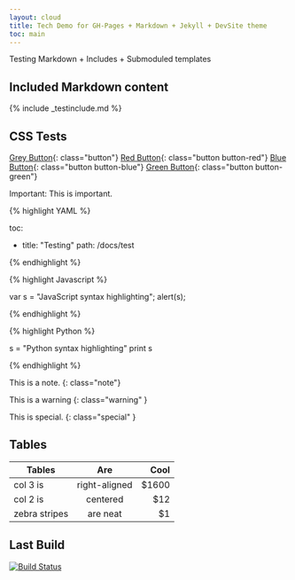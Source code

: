 ```yaml
---
layout: cloud
title: Tech Demo for GH-Pages + Markdown + Jekyll + DevSite theme
toc: main
---
```


Testing Markdown + Includes + Submoduled templates

## Included Markdown content

{% include _testinclude.md %}

## CSS Tests 

[Grey Button](http://www.google.com){: class="button"}
[Red Button](http://www.google.com){: class="button button-red"}
[Blue Button](http://www.google.com){: class="button button-blue"}
[Green Button](http://www.google.com){: class="button button-green"}

Important: This is important.

{% highlight YAML %}

toc:
- title: "Testing"
  path: /docs/test

{% endhighlight %}

{% highlight Javascript %}

var s = "JavaScript syntax highlighting";
alert(s);

{% endhighlight %}
 
{% highlight Python %}

s = "Python syntax highlighting"
print s

{% endhighlight %}

This is a note.
{: class="note"}

This is a warning
{: class="warning" }

This is special.
{: class="special" }

## Tables

| Tables        | Are           | Cool  |
| ------------- |:-------------:| -----:|
| col 3 is      | right-aligned | $1600 |
| col 2 is      | centered      |   $12 |
| zebra stripes | are neat      |    $1 |


## Last Build

[![Build Status](https://travis-ci.org/GoogleDevDocs/googledevdocs.github.io.svg?branch=master)](https://travis-ci.org/GoogleDevDocs/googledevdocs.github.io)
